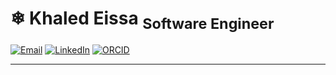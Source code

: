 # ❄ Khaled Eissa <sub>Software Engineer</sub>



[![Email](https://img.shields.io/badge/Email-D14836?style=for-the-badge&logo=gmail&logoColor=white)](mailto:khaledeissa901@gmail.com)
[![LinkedIn](https://img.shields.io/badge/LinkedIn-0077B5?style=for-the-badge&logo=LinkedIn&logoColor=white)](https://www.linkedin.com/in/khaled-eissa-07765b233/)
[![ORCID](https://img.shields.io/badge/ORCID-A6CE39?style=for-the-badge&logo=orcid&logoColor=white)](https://orcid.org/0009-0003-4331-7024)

---
<!--
# 🧑‍💻 Skills and Expertise
## Programming Languages:
<div>
  <img src="https://img.shields.io/badge/Python-3776AB?style=for-the-badge&logo=python&logoColor=white" alt="Python Badge"/>
  <img src="https://img.shields.io/badge/Java-ED8B00?style=for-the-badge&logo=openjdk&logoColor=white" alt="Java Badge"/>
  <img src="https://img.shields.io/badge/C++-00599C?style=for-the-badge&logo=c%2B%2B&logoColor=white" alt="C++ Badge"/>
  <img src="https://img.shields.io/badge/C-A8B9CC?style=for-the-badge&logo=c&logoColor=white" alt="C Badge"/>
  <img src="https://img.shields.io/badge/C%23-239120?style=for-the-badge&logo=c-sharp&logoColor=white" alt="C# Badge"/>
  <img src="https://img.shields.io/badge/HTML5-E34F26?style=for-the-badge&logo=html5&logoColor=white" alt="HTML5 Badge"/>
  <img src="https://img.shields.io/badge/CSS3-1572B6?style=for-the-badge&logo=css3&logoColor=white" alt="CSS3 Badge"/>
  <img src="https://img.shields.io/badge/JavaScript-F7DF1E?style=for-the-badge&logo=javascript&logoColor=black" alt="JavaScript Badge"/>
  <img src="https://img.shields.io/badge/SQL-4479A1?style=for-the-badge&logo=mysql&logoColor=white" alt="SQL Badge"/>
  <img src="https://img.shields.io/badge/VHDL-7A0099?style=for-the-badge&logoColor=white" alt="VHDL Badge"/>
  <img src="https://img.shields.io/badge/Haskell-5D4F85?style=for-the-badge&logo=haskell&logoColor=white" alt="Haskell Badge"/>
  <img src="https://img.shields.io/badge/Prolog-4D53E0?style=for-the-badge&logoColor=white" alt="Prolog Badge"/>
  <img src="https://img.shields.io/badge/R-276DC3?style=for-the-badge&logo=r&logoColor=white" alt="R Badge"/>
</div>

## Technologies & Frameworks:
<div>
  <img src="https://img.shields.io/badge/Linux-FCC624?style=for-the-badge&logo=linux&logoColor=black" alt="Linux Badge"/>
  <img src="https://img.shields.io/badge/Git-F05032?style=for-the-badge&logo=git&logoColor=white" alt="Git Badge"/>
  <img src="https://img.shields.io/badge/JUnit-25A162?style=for-the-badge&logo=junit5&logoColor=white" alt="JUnit Badge"/>
  <img src="https://img.shields.io/badge/TensorFlow-FF6F00?style=for-the-badge&logo=tensorflow&logoColor=white" alt="TensorFlow Badge"/>
  <img src="https://img.shields.io/badge/PyTorch-EE4C2C?style=for-the-badge&logo=pytorch&logoColor=white" alt="PyTorch Badge"/>
  <img src="https://img.shields.io/badge/React-61DAFB?style=for-the-badge&logo=react&logoColor=black" alt="React Badge"/>
  <img src="https://img.shields.io/badge/.NET-512BD4?style=for-the-badge&logo=dotnet&logoColor=white" alt=".NET Framework Badge"/>
  <img src="https://img.shields.io/badge/Node.js-339933?style=for-the-badge&logo=node.js&logoColor=white" alt="Node.js Badge"/>
  <img src="https://img.shields.io/badge/LangChain-000000?style=for-the-badge&logo=langchain&logoColor=white" alt="LangChain Badge"/>
  <img src="https://img.shields.io/badge/FastAPI-009688?style=for-the-badge&logo=fastapi&logoColor=white" alt="FastAPI Badge"/>
  <img src="https://img.shields.io/badge/Flask-000000?style=for-the-badge&logo=flask&logoColor=white" alt="Flask Badge"/>
  <img src="https://img.shields.io/badge/HuggingFace-FFCA28?style=for-the-badge&logo=huggingface&logoColor=black" alt="Hugging Face Badge"/>
  <img src="https://img.shields.io/badge/OpenAI-412991?style=for-the-badge&logo=openai&logoColor=white" alt="OpenAI Badge"/>
</div>
-->
